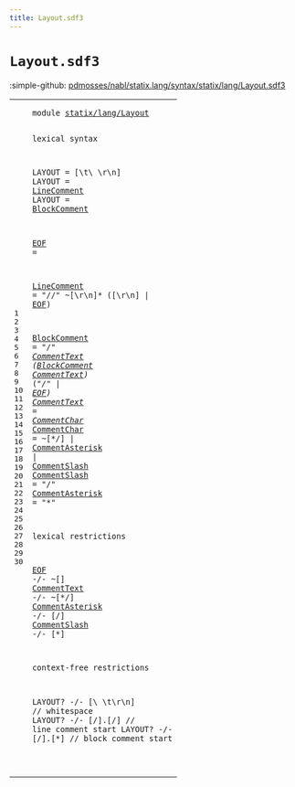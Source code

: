 ```yaml
---
title: Layout.sdf3
---
```


# `Layout.sdf3`

:simple-github: [pdmosses/nabl/statix.lang/syntax/statix/lang/Layout.sdf3]

[pdmosses/nabl/statix.lang/syntax/statix/lang/Layout.sdf3]: https://github.com/pdmosses/nabl/blob/master/statix.lang/syntax/statix/lang/Layout.sdf3 "The source file on GitHub"

<div class="sdf3"><table class="highlighttable"><tbody><tr><td class="linenos"><div class="linenodiv"><pre><span></span>1
2
3
4
5
6
7
8
9
10
11
12
13
14
15
16
17
18
19
20
21
22
23
24
25
26
27
28
29
30
</pre></div></td>
<td class="code"><pre><code><span class="keyword">module</span> <a href="../../test/Test.sdf3#statix/lang/Layout_36_54" id="statix/lang/Layout_7_25" title="Referenced at ../../test/Test.sdf3 line 5">statix/lang/Layout</a>

<span class="keyword">lexical syntax</span>

  <span class="keyword">LAYOUT</span> = [\t\ \r\n]
  <span class="keyword">LAYOUT</span> = <a href="#LineComment_126_137" id="LineComment_76_87" title="Defined at line 11">LineComment</a>
  <span class="keyword">LAYOUT</span> = <a href="#BlockComment_176_188" id="BlockComment_99_111" title="Defined at line 13">BlockComment</a>

  <a href="#EOF_419_422" id="EOF_115_118" title="Referenced at line 21">EOF</a> =  

  <a href="#LineComment_76_87" id="LineComment_126_137" title="Referenced at line 6">LineComment</a>     = <span class="cons_Lit">"//"</span> ~[\r\n]* ([\r\n] | <a href="#EOF_115_118" id="EOF_168_171" title="Defined at line 9">EOF</a>)

  <a href="#BlockComment_212_224" id="BlockComment_176_188" title="Referenced at line 13">BlockComment</a>    = <span class="cons_Lit">"/*"</span> <a href="#CommentText_254_265" id="CommentText_199_210" title="Defined at line 14">CommentText</a> (<a href="#BlockComment_176_188" id="BlockComment_212_224" title="Defined at line 13">BlockComment</a> <a href="#CommentText_254_265" id="CommentText_225_236" title="Defined at line 14">CommentText</a>)* (<span class="cons_Lit">"*/"</span> | <a href="#EOF_115_118" id="EOF_247_250" title="Defined at line 9">EOF</a>)
  <a href="#CommentText_445_456" id="CommentText_254_265" title="Referenced at line 22">CommentText</a>     = <a href="#CommentChar_287_298" id="CommentChar_272_283" title="Defined at line 15">CommentChar</a>*
  <a href="#CommentChar_272_283" id="CommentChar_287_298" title="Referenced at line 14">CommentChar</a>     = ~[\*\/] | <a href="#CommentAsterisk_372_387" id="CommentAsterisk_315_330" title="Defined at line 17">CommentAsterisk</a> | <a href="#CommentSlash_348_360" id="CommentSlash_333_345" title="Defined at line 16">CommentSlash</a>
  <a href="#CommentSlash_502_514" id="CommentSlash_348_360" title="Referenced at line 24">CommentSlash</a>    = <span class="cons_Lit">"/"</span>
  <a href="#CommentAsterisk_475_490" id="CommentAsterisk_372_387" title="Referenced at line 23">CommentAsterisk</a> = <span class="cons_Lit">"*"</span>

<span class="keyword">lexical restrictions</span>

  <a href="#EOF_115_118" id="EOF_419_422" title="Defined at line 9">EOF</a>             -/- ~[]
  <a href="#CommentText_254_265" id="CommentText_445_456" title="Defined at line 14">CommentText</a>     -/- ~[\*\/]
  <a href="#CommentAsterisk_372_387" id="CommentAsterisk_475_490" title="Defined at line 17">CommentAsterisk</a> -/- [\/]
  <a href="#CommentSlash_348_360" id="CommentSlash_502_514" title="Defined at line 16">CommentSlash</a>    -/- [\*]

<span class="keyword">context-free restrictions</span>

  <span class="keyword">LAYOUT</span>? -/- [\ \t\r\n]   <span class="layout">// whitespace</span>
  <span class="keyword">LAYOUT</span>? -/- [\/].[\/]    <span class="layout">// line comment start</span>
  <span class="keyword">LAYOUT</span>? -/- [\/].[\*]    <span class="layout">// block comment start</span>

</code></pre></td></tr></tbody></table></div>